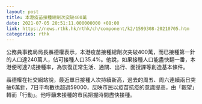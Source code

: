 ```yaml
---
layout: post
title: 本港疫苗接種總劑次突破400萬
date: 2021-07-05 20:51:11.000000000 +08:00
link: https://news.rthk.hk/rthk/ch/component/k2/1599308-20210705.htm
categories: rthk
---
```


公務員事務局局長聶德權表示，本港疫苗接種總劑次突破400萬，而已接種第一針的人口達240萬人，佔可接種人口35.4%。他說，如果接種人口能盡快翻一番，本港便可達7成接種率，為恢復正常生活、通關、出行、面授課等創造基本條件。

聶德權在社交網站說，最近單日接種人次持續新高，過去的周五、周六連續兩日突破6萬針，7日平均數也超過59000，反映市民以疫苗抗疫的意識提高，由「觀望」轉而「行動」。他呼籲未接種的市民把握時間盡快接種。
